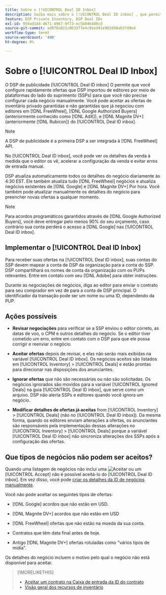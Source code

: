 ```yaml
---
title: Sobre o [!UICONTROL Deal ID Inbox]
description: Saiba mais sobre o [!UICONTROL Deal ID inbox] , que permite aceitar ofertas privadas que você já negociou com editores no [!DNL FreeWheel], [!DNL Google Authorized Buyers] (anteriormente conhecido como [!DNL AdX]), and [!DNL Magnite DV+] (anteriormente [!DNL Rubicon]).
feature: DSP Private Inventory, DSP Deal IDs
exl-id: 959ad1d4-4671-4967-9f73-ec5b0464d0cd
source-git-commit: ad978a021c063377e4c91ed41e902d98a03749e4
workflow-type: tm+mt
source-wordcount: '490'
ht-degree: 0%

---
```


# Sobre o [!UICONTROL Deal ID Inbox]

O DSP de publicidade [!UICONTROL Deal ID inbox] O permite que você configure rapidamente ofertas que DSP importou de editores por meio de plataformas do lado do suprimento (SSPs) para que você não precise configurar cada negócio manualmente. Você pode aceitar as ofertas de inventário privado garantidas e não garantidas que já negociou com editores em [!DNL FreeWheel], [!DNL Google Authorized Buyers] (anteriormente conhecido como [!DNL AdX]), e [!DNL Magnite DV+] (anteriormente [!DNL Rubicon]) do [!UICONTROL Deal ID inbox].

>[!NOTE]
>
>A DSP de publicidade é a primeira DSP a ser integrada à [!DNL FreeWheel] API.

No [!UICONTROL Deal ID inbox], você pode ver os detalhes da venda à medida que o editor os vê, acelerar a configuração da venda e evitar erros de entrada manual.

<!-- 
Accepting a deal automatically pre-populates a new Deal ID record with details from the publisher, and you need to enter only the publisher [always? or just in some cases?], the media type, who can access the deal, and any attribute labels to apply to the deal so it's easy to find. [Are labels a dimension you can report on?]

For each available deal, you can review the deal details sent directly from the publisher. Some deals are grouped as proposals (packages), and you can see the individual deal details by reviewing the deal.
   
You can accept any available deal or move an incorrect deal to the Ignored Deals tab. You can also un-ignore deals, which moves them back to the New Deals tab so you can potentially accept them.

For each deal, you can select one publisher and one media type (Desktop Video, Mobile Video, Connected TV, Display, or Audio), and you can share the deal with specific advertisers and with all advertisers for a specific account.
 -->

DSP atualiza automaticamente todos os detalhes do negócio diariamente às 4:30 EST. Ele também atualiza tudo [!DNL FreeWheel] negócios e atualiza negócios existentes de [!DNL Google] e [!DNL Magnite DV+] Por hora. Você também pode atualizar manualmente os detalhes do negócio para preencher novas ofertas a qualquer momento.

<!-- MC: I'm not sure where I got the following. Is this currently true? -->
>[!NOTE]
>
>Para acordos programáticos garantidos através de [!DNL Google Authorized Buyers], você deve entregar pelo menos 90% do seu orçamento, caso contrário sua conta perderá o acesso a [!DNL Google] nas [!UICONTROL Deal ID inbox].

## Implementar o [!UICONTROL Deal ID Inbox]

Para receber suas ofertas na [!UICONTROL Deal ID inbox], suas contas do SSP devem mapear a conta de DSP da organização para a conta do SSP. DSP compartilhará os nomes de conta da organização com os PUPs relevantes. Entre em contato com seu [!DNL Adobe] para obter instruções.

Durante as negociações de negócios, diga ao editor para enviar o contrato para seu comprador em vez de para a conta de DSP principal. O identificador da transação pode ser um nome ou uma ID, dependendo da PUP.

## Ações possíveis

* **Revisar negociações** para verificar se a SSP enviou o editor correto, as datas de voo, o CPM e outros detalhes do negócio. Se o editor tiver cometido um erro, entre em contato com o DSP para que ele possa corrigir e reenviar o negócio.

* **Aceitar ofertas** depois de revisar, e elas não serão mais exibidas na variável [!UICONTROL Deal ID inbox]. Os negócios aceitos são listados em [!UICONTROL Inventory] > [!UICONTROL Deals] e estão prontas para direcionar nas disposições dos anunciantes.

* **Ignorar ofertas** que não são necessárias ou não são solicitadas. Os negócios ignorados são movidos para a variável [!UICONTROL Ignored Deals] na guia [!UICONTROL Deal ID inbox], que serve como um arquivo. DSP não alerta SSPs e editores quando você ignora um negócio.

* **Modificar detalhes de ofertas já aceitas** from [!UICONTROL Inventory] > [!UICONTROL Deals] (não no [!UICONTROL Deal ID inbox]). Da mesma forma, quando os editores enviam alterações a ofertas, os anunciantes são responsáveis pela implementação dessas alterações no [!UICONTROL Inventory] > [!UICONTROL Deals] porque a variável [!UICONTROL Deal ID inbox] não sincroniza alterações dos SSPs após a configuração das ofertas.

## Que tipos de negócios não podem ser aceitos?

Quando uma listagem de negócios não inclui uma ![Aceitar](/help/dsp/assets/accept.png) ou um [!UICONTROL Accept] não é possível aceitá-lo do [!UICONTROL Deal ID inbox]. Em vez disso, você pode [criar os detalhes da ID de negócios manualmente](/help/dsp/inventory/deal-id-create.md).

Você não pode aceitar os seguintes tipos de ofertas:

* [!DNL Google] acordos que não estão em USD.

* [!DNL Magnite DV+] acordos que não estão em USD

* [!DNL FreeWheel] ofertas que não estão na moeda da sua conta.

* Contratos que têm data final antes de hoje.

* Antigo [!DNL Magnite DV+] ofertas rotuladas como &quot;vários tipos de mídia&quot;.

Os detalhes do negócio incluem o motivo pelo qual o negócio não está disponível para aceitar.

>[!MORELIKETHIS]
>
>* [Aceitar um contrato na Caixa de entrada da ID do contrato](deal-id-inbox-accept.md)
>* [Visão geral dos recursos de inventário](inventory-overview.md)

